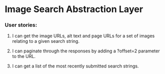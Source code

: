 # Image Search Abstraction Layer

### User stories:

1. I can get the image URLs, alt text and page URLs for a set of images relating to a given search string.

2. I can paginate through the responses by adding a ?offset=2 parameter to the URL.

3. I can get a list of the most recently submitted search strings.
